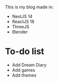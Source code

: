 This is my blog made in:
- NextJS 14
- ReactJS 18
- ThreeJS
- Blender

# To-do list
- Add Dream Diary
- Add games
- Add themes
